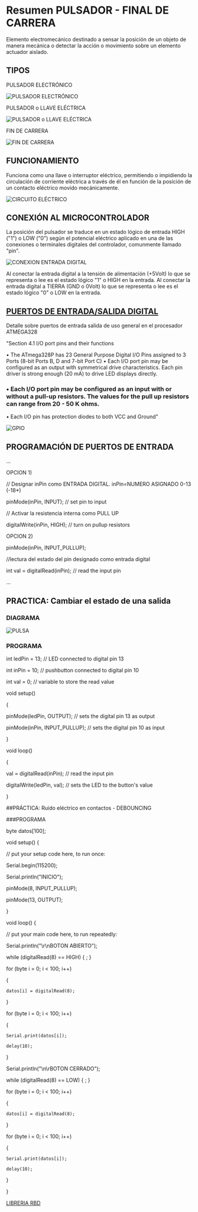 # Resumen PULSADOR - FINAL DE CARRERA

Elemento electromecánico destinado a sensar la posición de un objeto de manera mecánica o detectar la acción o movimiento sobre un elemento actuador aislado.

## TIPOS

PULSADOR ELECTRÓNICO

![PULSADOR ELECTRÓNICO](./boton.jpg)

PULSADOR o LLAVE ELÉCTRICA

![PULSADOR o LLAVE ELÉCTRICA](./pulsadorelectrico.jpg)

FIN DE CARRERA

![FIN DE CARRERA](./findecarrera.jpg)

## FUNCIONAMIENTO

Funciona como una llave o interruptor eléctrico, permitiendo o impidiendo la circulación de corriente eléctrica a través de él 
en función de la posición de un contacto eléctrico movido mecánicamente.

![CIRCUITO ELÉCTRICO](./circuitoelectricosimple.jpg)

## CONEXIÓN AL MICROCONTROLADOR

La posición del pulsador se traduce en un estado lógico de entrada HIGH ("1") o LOW ("0") según el potencial eléctrico aplicado en una de las conexiones o terminales digitales del controlador, comunmente llamado "pin".

![CONEXION ENTRADA DIGITAL](./arduino-pulsador-pup_pdown.png)

Al conectar la entrada digital a la tensión de alimentación (+5Volt) lo que se representa o lee es el estado lógico "1" o HIGH en la entrada. Al conectar la entrada digital a TIERRA (GND o 0Volt) lo que se representa o lee es el estado lógico "0" o LOW en la entrada.

## [PUERTOS DE ENTRADA/SALIDA DIGITAL](https://www.arduino.cc/en/Tutorial/DigitalPins)

Detalle sobre puertos de entrada salida de uso general en el procesador ATMEGA328

"Section 4.1 I/O port pins and their functions

• The ATmega328P has 23 General Purpose Digital I/O Pins assigned to 3 Ports (8-bit Ports B, D and 7-bit Port C)
• Each I/O port pin may be configured as an output with symmetrical drive characteristics. Each pin driver is strong enough (20 mA) to drive LED displays directly.
### • Each I/O port pin may be configured as an input with or without a pull-up resistors. The values for the pull up resistors can range from 20 - 50 K ohms.

• Each I/O pin has protection diodes to both VCC and Ground"

![GPIO](./detalle_gpio_atmega328.png)

## PROGRAMACIÓN DE PUERTOS DE ENTRADA

...

OPCION 1) 

// Designar inPin como ENTRADA DIGITAL. inPin=NUMERO ASIGNADO 0-13 (-18*)

pinMode(inPin, INPUT);           // set pin to input

// Activar la resistencia interna como PULL UP

digitalWrite(inPin, HIGH);       // turn on pullup resistors

OPCION 2)

pinMode(inPin, INPUT_PULLUP); 

//lectura del estado del pin designado como entrada digital

int val = digitalRead(inPin);   // read the input pin

...

## PRACTICA: Cambiar el estado de una salida

### DIAGRAMA

![PULSA](./Pulsador_bb.jpg)

### PROGRAMA

int ledPin = 13; // LED connected to digital pin 13

int inPin = 10;   // pushbutton connected to digital pin 10

int val = 0;     // variable to store the read value

void setup()

{

  pinMode(ledPin, OUTPUT);      // sets the digital pin 13 as output
  
  pinMode(inPin, INPUT_PULLUP);      // sets the digital pin 10 as input
  
}

void loop()

{

  val = digitalRead(inPin);   // read the input pin
  
  digitalWrite(ledPin, val);    // sets the LED to the button's value
  
}

##PRÁCTICA: Ruido eléctrico en contactos - DEBOUNCING

###PROGRAMA

byte datos[100];

void setup() {

  // put your setup code here, to run once:
  
  Serial.begin(115200);
  
  Serial.println("INICIO");

  pinMode(8, INPUT_PULLUP);
  
  pinMode(13, OUTPUT);

}

void loop() {

  // put your main code here, to run repeatedly:
  
  Serial.println("\r\nBOTON ABIERTO");
  
  while (digitalRead(8) == HIGH)
  {
    ;
  }

  for (byte i = 0; i < 100; i++)
  
  {
  
    datos[i] = digitalRead(8);
    
  }

  for (byte i = 0; i < 100; i++)
  
  {
  
    Serial.print(datos[i]);
    
    delay(10);
    
  }

  Serial.println("\n\rBOTON CERRADO");
  
  while (digitalRead(8) == LOW)
  {
    ;
  }

  for (byte i = 0; i < 100; i++)
  
  {
  
    datos[i] = digitalRead(8);
    
  }

  for (byte i = 0; i < 100; i++)
  
  {
  
    Serial.print(datos[i]);
    
    delay(10);
    
  }
  
}

[LIBRERIA RBD](https://github.com/alextaujenis/RBD_Button)
